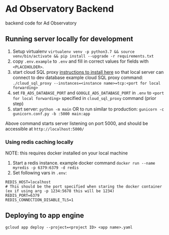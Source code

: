 # Ad Observatory Backend
backend code for Ad Observatory

## Running server locally for development
1. Setup virtualenv `virtualenv venv -p python3.7 && source venv/bin/activate && pip install --upgrade -r requirements.txt`
1. copy `.env.example` to `.env` and fill in correct values for fields with `<PLACEHOLDER>`.
1. start cloud SQL proxy [instructions to install here](https://cloud.google.com/sql/docs/mysql/quickstart-proxy-test) so that local server can connect to dev database
example cloud SQL proxy command: `./cloud_sql_proxy --instances=<instance name>=tcp:<port for local forwarding>`
1. set `FB_ADS_DATABASE_PORT` and `GOOGLE_ADS_DATABASE_PORT` in `.env` to `<port for local forwarding>` specified in `cloud_sql_proxy` command (prior step)
1. start server: `python -m main` OR to run similar to production: `gunicorn -c gunicorn.conf.py -b :5000 main:app`

Above command starts server listening on port 5000, and should be accessible at `http://localhost:5000/`

### Using redis caching locally
NOTE: this requires docker installed on your local machine
1. Start a redis instance. example docker command `docker run --name myredis -p 6379:6379 -d redis`
1. Set following vars in `.env`:
```
REDIS_HOST=localhost
# This should be the port specified when staring the docker container (ex if using arg -p 1234:5678 this will be 1234)
REDIS_PORT=6379
REDIS_CONNECTION_DISABLE_TLS=1
```

## Deploying to app engine
`gcloud app deploy --project=<project ID> <app name>.yaml`
